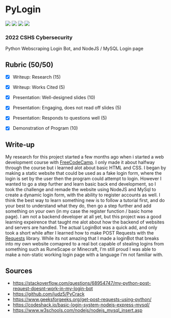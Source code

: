 # PyLogin

![](https://img.shields.io/badge/MySQL-00000F?style=for-the-badge&logo=mysql&logoColor=white)
![](https://img.shields.io/badge/HTML-239120?style=for-the-badge&logo=html5&logoColor=white)
![](https://img.shields.io/badge/Python-14354C?style=for-the-badge&logo=python&logoColor=white)
![](https://img.shields.io/badge/Node.js-43853D?style=for-the-badge&logo=node.js&logoColor=white)

### 2022 CSHS Cybersecurity
Python Webscraping Login Bot, and NodeJS / MySQL Login page

## Rubric (50/50)

- [x] Writeup: Research (15)

- [x] Writeup: Works Cited (5)

- [x] Presentation: Well-designed slides (10)

- [x] Presentation: Engaging, does not read off slides (5)

- [x] Presentation: Responds to questions well (5)

- [x] Demonstration of Program (10)

## Write-up

My research for this project started a few months ago when i started a web development course with [FreeCodeCamp](https://www.freecodecamp.org/). I only made it about halfway through the course but i learned alot about basic HTML and CSS. I began by making a static website that could be used as a fake login form, where the login is set by the user then the program could attempt to login. However I wanted to go a step further and learn basic back end development, so I took the challenge and remade the website using NodeJS and MySql to create a dynamic login form, with the ability to register accounts as well. I think the best way to learn something new is to follow a tutorial first, and do your best to understand what they do, then go a step further and add something on your own (in my case the register function / basic home page). I am not a backend developer at all yet, but this project was a good learning expeirence that taught me alot about how the backend of websites and servers are handled. The actual LoginBot was a quick add, and only took a short while after I learned how to make POST Requests with the [Requests](https://github.com/psf/requests) library. While its not amazing that I made a loginBot that breaks into my own website comapred to a real bot capable of stealing logins from something such as RuneScape or Minecraft, I'm still proud I was able to make a non-static working login page with a language I'm not familiar with.

## Sources

- https://stackoverflow.com/questions/68954747/my-python-post-request-doesnt-work-in-my-login-bot
- https://github.com/judz5/PyCrack
- https://www.geeksforgeeks.org/get-post-requests-using-python/
- https://codeshack.io/basic-login-system-nodejs-express-mysql/
- https://www.w3schools.com/nodejs/nodejs_mysql_insert.asp



